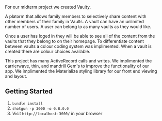 For our midterm project we created Vaulty.

A platorm that allows family members to selectively share content with other members of their family in Vaults. A vault can have an unlimited number of users. A user can belong to as many vaults as they would like. 

Once a user has loged in they will be able to see all of the content from the vaults that they belong to on their homepage. To differentiate content between vaults a colour coding system was implimented. When a vault is created there are colour choices available. 

This project has many ActiveRecord calls and writes. We implimented the carrierwave, thin, and mandrill Gem's to improve the functionality of our app. We implimented the Materialize styling library for our front end viewing and layout. 


## Getting Started

1. `bundle install`
2. `shotgun -p 3000 -o 0.0.0.0`
3. Visit `http://localhost:3000/` in your browser
